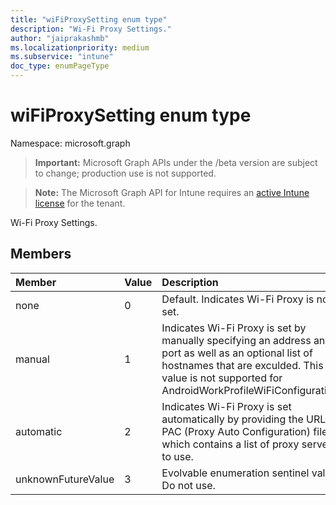 ```yaml
---
title: "wiFiProxySetting enum type"
description: "Wi-Fi Proxy Settings."
author: "jaiprakashmb"
ms.localizationpriority: medium
ms.subservice: "intune"
doc_type: enumPageType
---
```


# wiFiProxySetting enum type

Namespace: microsoft.graph

> **Important:** Microsoft Graph APIs under the /beta version are subject to change; production use is not supported.

> **Note:** The Microsoft Graph API for Intune requires an [active Intune license](https://go.microsoft.com/fwlink/?linkid=839381) for the tenant.

Wi-Fi Proxy Settings.

## Members
|Member|Value|Description|
|:---|:---|:---|
|none|0|Default. Indicates Wi-Fi Proxy is not set.|
|manual|1|Indicates Wi-Fi Proxy is set by manually specifying an address and port as well as an optional list of hostnames that are exculded. This value is not supported for AndroidWorkProfileWiFiConfigurations.|
|automatic|2|Indicates Wi-Fi Proxy is set automatically by providing the URL to a PAC (Proxy Auto Configuration) file which contains a list of proxy servers to use.|
|unknownFutureValue|3|Evolvable enumeration sentinel value. Do not use.|
